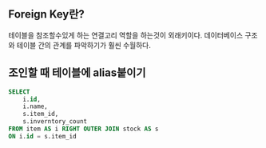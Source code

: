 ## Foreign Key란?
테이블을 참조할수있게 하는 연결고리 역할을 하는것이 외래키이다.
데이터베이스 구조와 테이블 간의 관계를 파악하기가 훨씬 수월하다.

## 조인할 때 테이블에 alias붙이기
```sql
SELECT 
	i.id,
	i.name,
	s.item_id,
	s.inverntory_count
FROM item AS i RIGHT OUTER JOIN stock AS s
ON i.id = s.item_id
```